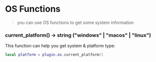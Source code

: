 # OS Functions

> you can use OS functions to get some system information

### current_platform() -> string ("windows" | "macos" | "linux")

This function can help you get system & platform type:

```lua
local platform = plugin.os.current_platform()
```
